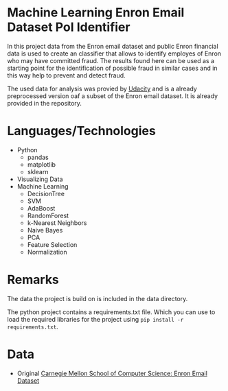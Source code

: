 # Machine Learning Enron Email Dataset PoI Identifier

In this project data from the Enron email dataset and public Enron financial data is used to create an classifier that allows to identify employes of Enron who may have committed fraud. The results found here can be used as a starting point for the identification of possible fraud in similar cases and in this way help to prevent and detect fraud.

The used data for analysis was provied by [Udacity](https://www.google.de/url?sa=t&rct=j&q=&esrc=s&source=web&cd=1&cad=rja&uact=8&ved=0ahUKEwiAgMfxyYDTAhVFbxQKHRqrBjYQFggfMAA&url=https%3A%2F%2Fde.udacity.com%2F&usg=AFQjCNGjOkTqlePG4GsyvLxJqSfgnQk_wQ) and is a already preprocessed version oaf a subset of the Enron email dataset. It is already provided in the repository.

# Languages/Technologies

* Python 
  * pandas
  * matplotlib
  * sklearn
* Visualizing Data
* Machine Learning
  * DecisionTree
  * SVM
  * AdaBoost
  * RandomForest
  * k-Nearest Neighbors
  * Naive Bayes
  * PCA
  * Feature Selection
  * Normalization

# Remarks

The data the project is build on is included in the data directory.

The python project contains a requirements.txt file. Which you can use to load the required libraries for the project using ``pip install -r requirements.txt``.

# Data

* Original [Carnegie Mellon School of Computer Science: Enron Email Dataset](https://www.cs.cmu.edu/~./enron/enron_mail_20150507.tgzhttps://www.cs.cmu.edu/~./enron/)
